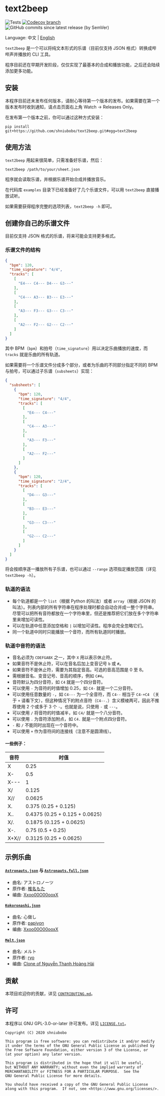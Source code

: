 # text2beep

![Tests](https://github.com/shniubobo/text2beep/workflows/Tests/badge.svg?branch=master&event=push) [![Codecov branch](https://img.shields.io/codecov/c/github/shniubobo/text2beep/master)](https://codecov.io/gh/shniubobo/text2beep) ![GitHub commits since latest release (by SemVer)](https://img.shields.io/github/commits-since/shniubobo/text2beep/latest/master?sort=semver)

Language: 中文 | [English](README_en.md)

`text2beep` 是一个可以将纯文本形式的乐谱（目前仅支持 JSON 格式）转换成哔哔声并播放的 CLI 工具。

程序目前还在早期开发阶段，仅仅实现了最基本的合成和播放功能，之后还会陆续添加更多功能。

## 安装

本程序目前还未发布任何版本，请耐心等待第一个版本的发布。如果需要在第一个版本发布时收到通知，请点击页面右上角 Watch -> Releases Only。

在发布第一个版本之前，你可以通过这种方式安装：

```
pip install git+https://github.com/shniubobo/text2beep.git#egg=text2beep
```

## 使用方法

`text2beep` 用起来很简单，只需准备好乐谱，然后：

```
text2beep /path/to/your/sheet.json
```

程序就会读取乐谱，并根据乐谱开始合成并播放音乐。

在代码库 `examples` 目录下已经准备好了几个乐谱文件，可以用 `text2beep` 直接播放试听。

如果需要获得程序完整的选项列表，`text2beep -h` 即可。

## 创建你自己的乐谱文件

目前仅支持 JSON 格式的乐谱，将来可能会支持更多格式。

### 乐谱文件的结构

```json
{
  "bpm": 120,
  "time_signature": "4/4",
  "tracks": [
    [
      "E4--- C4--- D4--- G3---"
    ],
    [
      "C4--- A3--- B3--- E3---"
    ],
    [
      "A3--- F3--- G3--- C3---"
    ],
    [
      "A2--- F2--- G2--- C2---"
    ]
  ]
}
```

其中 BPM（`bpm`）和拍号（`time_signature`）用以决定乐曲播放的速度，而 `tracks` 就是乐曲的所有轨道。

如果需要将一个乐谱文件分成多个部分，或者为乐曲的不同部分指定不同的 BPM 与拍号，可以通过子乐谱（`subsheets`）实现：

```json
{
  "subsheets": [
    {
      "bpm": 120,
      "time_signature": "4/4",
      "tracks": [
        [
          "E4--- C4---"
        ],
        [
          "C4--- A3---"
        ],
        [
          "A3--- F3---"
        ],
        [
          "A2--- F2---"
        ]
      ]
    },
    {
      "bpm": 120,
      "time_signature": "2/4",
      "tracks": [
        [
          "D4--- G3---"
        ],
        [
          "B3--- E3---"
        ],
        [
          "G3--- C3---"
        ],
        [
          "G2--- C2---"
        ]
      ]
    }
  ]
}
```

将会按顺序逐一播放所有子乐谱，也可以通过 `--range` 选项指定播放范围（详见 `text2beep -h`）。

### 轨道的语法

* 每个轨道都是一个 `list`（根据 Python 的叫法）或者 `array`（根据 JSON 的叫法）。列表内部的所有字符串在程序处理时都会自动合并成一整个字符串。尽管可以把所有音符都放在一个字符串里，但还是推荐把它们放在多个字符串里来增加可读性。
* 可以在轨道中任意添加空格和 `|` 以增加可读性。程序会完全忽略它们。
* 同一个轨道中同时只能播放一个音符，而所有轨道同时播放。

### 轨道中音符的语法

* 音名必须为 `CDEFGABX` 之一，其中 `X` 用以表示休止符。
* 如果音符不是休止符，可以在音名后加上变音记号 `b` 或 `#`。
* 如果音符不是休止符，需要为其指定音高。可选的音高范围是 0 至 8。
* 需根据音名、变音记号、音高的顺序，例如 `C#4`。
* 音符默认为四分音符，如 `C4` 就是一个四分音符。
* 可以使用 `-` 为音符的时值增加 0.25，如 `C4-` 就是一个二分音符。
* 可以使用任意数量的 `-`，如 `C4---` 为一个全音符，而 `C4--` 相当于 `C4-+C4` （关于 `+` 请看下文），但这种情况下的附点音符（`C4--.`）含义模棱两可，因此不推荐使用 2 个或多于 3 个 `-`。也就是说，只使用 `-` 或 `---`。
* 可以使用 `/` 将音符的时值减半，如 `C4/` 就是一个八分音符。
* 可以使用 `.` 为音符添加附点，如 `C4.` 就是一个附点四分音符。
* `-` 和 `/` 不能同时出现在一个音符中。
* 可以使用 `+` 作为音符间的连接线（注意不是圆滑线）。

#### 一些例子：

| 音符  | 时值                           |
| ----- | ------------------------------ |
| X     | 0.25                           |
| X-    | 0.5                            |
| X---  | 1                              |
| X/    | 0.125                          |
| X//   | 0.0625                         |
| X.    | 0.375 (0.25 + 0.125)           |
| X..   | 0.4375 (0.25 + 0.125 + 0.0625) |
| X/.   | 0.1875 (0.125 + 0.0625)        |
| X-.   | 0.75 (0.5 + 0.25)              |
| X+X// | 0.3125 (0.25 + 0.0625)         |

## 示例乐曲

#### [`Astronauts.json`](examples/Astronauts.json) 与 [`Astronauts.full.json`](examples/Astronauts.full.json)

* 曲名: アストロノーツ
* 原作者: [椎名もた](https://www.nicovideo.jp/watch/nm14629738)
* 编曲: [Xxoo00O00ooxX](https://www.youtube.com/watch?v=P3Ug3SY2Ctc)

#### [`Kokoronashi.json`](examples/Kokoronashi.json)

* 曲名: 心做し
* 原作者: [papiyon](https://www.nicovideo.jp/watch/sm22608740)
* 编曲: [Xxoo00O00ooxX](https://www.youtube.com/watch?v=KGOTwzoJ-iA)

#### [`Melt.json`](examples/Melt.json)

* 曲名: メルト
* 原作者: [ryo](https://www.nicovideo.jp/watch/sm1715919)
* 编曲: [Clone of Nguyễn Thanh Hoàng Hải](https://musescore.com/user/3597581/scores/1046571)

## 贡献

本项目欢迎你的贡献，详见 [`CONTRIBUTING.md`](docs/CONTRIBUTING.md)。

## 许可

本程序以 GNU GPL-3.0-or-later 许可发布。详见 [`LICENSE.txt`](LICENSE.txt)。

```
Copyright (C) 2020 shniubobo

This program is free software: you can redistribute it and/or modify
it under the terms of the GNU General Public License as published by
the Free Software Foundation, either version 3 of the License, or
(at your option) any later version.

This program is distributed in the hope that it will be useful,
but WITHOUT ANY WARRANTY; without even the implied warranty of
MERCHANTABILITY or FITNESS FOR A PARTICULAR PURPOSE.  See the
GNU General Public License for more details.

You should have received a copy of the GNU General Public License
along with this program.  If not, see <https://www.gnu.org/licenses/>.
```

